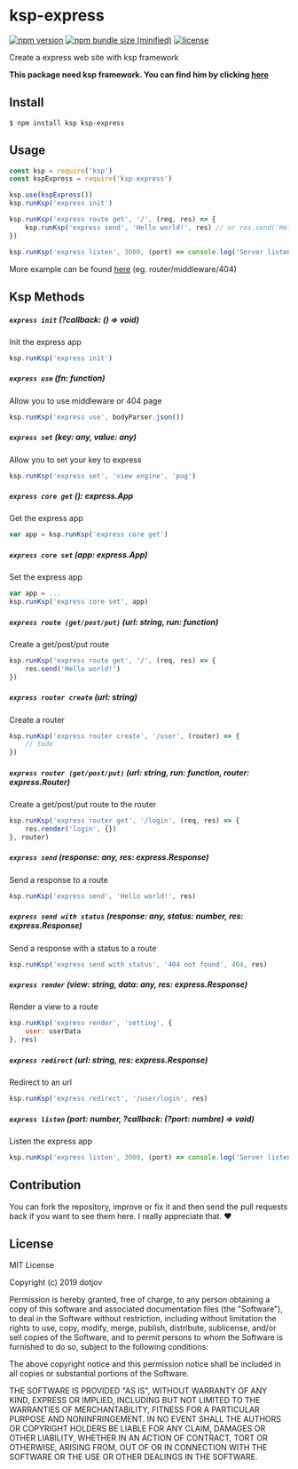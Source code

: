 # ksp-express

[![npm version](https://img.shields.io/npm/v/ksp-express.svg)](https://www.npmjs.com/package/ksp-express)
[![npm bundle size (minified)](https://img.shields.io/bundlephobia/min/ksp-express.svg)](https://www.npmjs.com/package/ksp-express)
[![license](https://img.shields.io/npm/l/ksp-express.svg)](https://github.com/dotjov/ksp-express/blob/master/LICENSE)

Create a express web site with ksp framework

**This package need ksp framework. You can find him by clicking [here](https://www.npmjs.com/package/ksp)**

## Install

```
$ npm install ksp ksp-express
```

## Usage

```js
const ksp = require('ksp')
const kspExpress = require('ksp-express')

ksp.use(kspExpress())
ksp.runKsp('express init')

ksp.runKsp('express route get', '/', (req, res) => {
    ksp.runKsp('express send', 'Hello world!', res) // or res.send('Hello world!')
})

ksp.runKsp('express listen', 3000, (port) => console.log('Server listen on ' + port))
```

More example can be found [here](https://github.com/dotjov/ksp-express/blob/master/examples/) (eg. router/middleware/404)

## Ksp Methods

##### `express init` (?callback: () => void)
Init the express app

```js
ksp.runKsp('express init')
```

##### `express use` (fn: function)
Allow you to use middleware or 404 page

```js
ksp.runKsp('express use', bodyParser.json())
```

##### `express set` (key: any, value: any)
Allow you to set your key to express

```js
ksp.runKsp('express set', 'view engine', 'pug')
```

##### `express core get` (): express.App
Get the express app

```js
var app = ksp.runKsp('express core get')
```

##### `express core set` (app: express.App)
Set the express app

```js
var app = ...
ksp.runKsp('express core set', app)
```

##### `express route (get/post/put)` (url: string, run: function)
Create a get/post/put route

```js
ksp.runKsp('express route get', '/', (req, res) => {
    res.send('Hello world!')
})
```

##### `express router create` (url: string)
Create a router

```js
ksp.runKsp('express router create', '/user', (router) => {
    // todo
})
```

##### `express router (get/post/put)` (url: string, run: function, router: express.Router)
Create a get/post/put route to the router

```js
ksp.runKsp('express router get', '/login', (req, res) => {
    res.render('login', {})
}, router)
```

##### `express send` (response: any, res: express.Response)
Send a response to a route

```js
ksp.runKsp('express send', 'Hello world!', res)
```

##### `express send with status` (response: any, status: number, res: express.Response)
Send a response with a status to a route

```js
ksp.runKsp('express send with status', '404 not found', 404, res)
```

##### `express render` (view: string, data: any, res: express.Response)
Render a view to a route

```js
ksp.runKsp('express render', 'setting', {
    user: userData
}, res)
```

##### `express redirect` (url: string, res: express.Response)
Redirect to an url

```js
ksp.runKsp('express redirect', '/user/login', res)
```

##### `express listen` (port: number, ?callback: (?port: numbre) => void)
Listen the express app

```js
ksp.runKsp('express listen', 3000, (port) => console.log('Server listen on ' + port))
```

## Contribution

You can fork the repository, improve or fix it and then send the pull requests back if you want to see them here. I really appreciate that. ❤

## License

MIT License

Copyright (c) 2019 dotjov

Permission is hereby granted, free of charge, to any person obtaining a copy
of this software and associated documentation files (the "Software"), to deal
in the Software without restriction, including without limitation the rights
to use, copy, modify, merge, publish, distribute, sublicense, and/or sell
copies of the Software, and to permit persons to whom the Software is
furnished to do so, subject to the following conditions:

The above copyright notice and this permission notice shall be included in all
copies or substantial portions of the Software.

THE SOFTWARE IS PROVIDED "AS IS", WITHOUT WARRANTY OF ANY KIND, EXPRESS OR
IMPLIED, INCLUDING BUT NOT LIMITED TO THE WARRANTIES OF MERCHANTABILITY,
FITNESS FOR A PARTICULAR PURPOSE AND NONINFRINGEMENT. IN NO EVENT SHALL THE
AUTHORS OR COPYRIGHT HOLDERS BE LIABLE FOR ANY CLAIM, DAMAGES OR OTHER
LIABILITY, WHETHER IN AN ACTION OF CONTRACT, TORT OR OTHERWISE, ARISING FROM,
OUT OF OR IN CONNECTION WITH THE SOFTWARE OR THE USE OR OTHER DEALINGS IN THE
SOFTWARE.